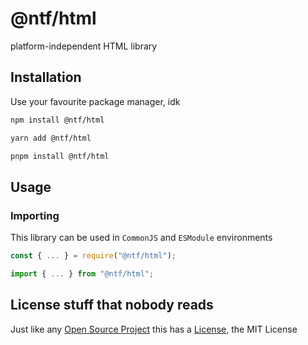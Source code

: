 # @ntf/html

platform-independent HTML library

## Installation

Use your favourite package manager, idk

```sh
npm install @ntf/html
```

```sh
yarn add @ntf/html
```

```sh
pnpm install @ntf/html
```

## Usage

### Importing

This library can be used in `CommonJS` and `ESModule` environments

```typescript
const { ... } = require("@ntf/html");
```

```typescript
import { ... } from "@ntf/html";
```

## License stuff that nobody reads

Just like any [Open Source Project](https://github.com/N1ghtTheF0x/ntf-html) this has a [License](./LICENSE), the MIT License

